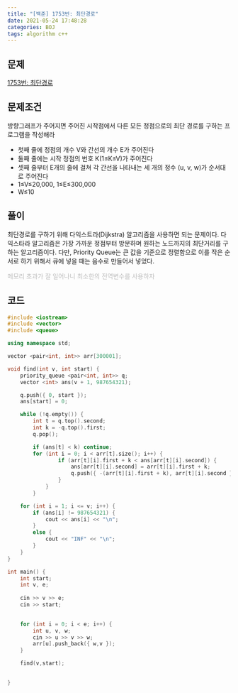```yaml
---
title: "[백준] 1753번: 최단경로"
date: 2021-05-24 17:48:28
categories: BOJ
tags: algorithm c++ 
---
```

## 문제

[1753번: 최단경로](https://www.acmicpc.net/problem/1753)

## 문제조건

방향그래프가 주어지면 주어진 시작점에서 다른 모든 정점으로의 최단 경로를 구하는 프로그램을 작성해라

- 첫째 줄에 정점의 개수 V와 간선의 개수 E가 주어진다
- 둘째 줄에는 시작 정점의 번호 K(1≤K≤V)가 주어진다
- 셋째 줄부터 E개의 줄에 걸쳐 각 간선을 나타내는 세 개의 정수 (u, v, w)가 순서대로 주어진다
- 1≤V≤20,000, 1≤E≤300,000
- W≤10

## 풀이

최단경로를 구하기 위해 다익스트라(Dijkstra) 알고리즘을 사용하면 되는 문제이다. 다익스타라 알고리즘은 가장 가까운 정점부터 방문하며 원하는 노드까지의 최단거리를 구하는 알고리즘이다. 다만, Priority Queue는 큰 값을 기준으로 정렬함으로 이를 작은 순서로 하기 위해서 큐에 넣을 때는 음수로 만들어서 넣었다.

<font color='#BDBDBD'>메모리 초과가 잘 일어나니 최소한의 전역변수를 사용하자</font>

## 코드

```cpp
#include <iostream>
#include <vector>
#include <queue>

using namespace std;

vector <pair<int, int>> arr[300001];

void find(int v, int start) {
	priority_queue <pair<int, int>> q;
	vector <int> ans(v + 1, 987654321);

	q.push({ 0, start });
	ans[start] = 0;

	while (!q.empty()) {
		int t = q.top().second;
		int k = -q.top().first;
		q.pop();

		if (ans[t] < k) continue;
		for (int i = 0; i < arr[t].size(); i++) {
				if (arr[t][i].first + k < ans[arr[t][i].second]) {
					ans[arr[t][i].second] = arr[t][i].first + k;
					q.push({ -(arr[t][i].first + k), arr[t][i].second });
				}
			}
		}

	for (int i = 1; i <= v; i++) {
		if (ans[i] != 987654321) {
			cout << ans[i] << "\n";
		}
		else {
			cout << "INF" << "\n";
		}
	}
}

int main() {
	int start;
	int v, e;
	
	cin >> v >> e;
	cin >> start;

	
	for (int i = 0; i < e; i++) {
		int u, v, w;
		cin >> u >> v >> w;
		arr[u].push_back({ w,v });
	}

	find(v,start);

	
}
```
